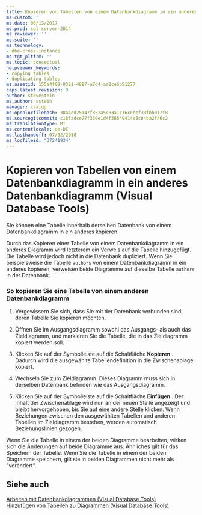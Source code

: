 ```yaml
---
title: Kopieren von Tabellen von einem Datenbankdiagramm in ein anderes Datenbankdiagramm (Visual Database Tools) | Microsoft-Dokumentation
ms.custom: ''
ms.date: 06/13/2017
ms.prod: sql-server-2014
ms.reviewer: ''
ms.suite: ''
ms.technology:
- dbe-cross-instance
ms.tgt_pltfrm: ''
ms.topic: conceptual
helpviewer_keywords:
- copying tables
- duplicating tables
ms.assetid: 155a4f09-9321-4887-a7d4-aa2ce6b51277
caps.latest.revision: 9
author: stevestein
ms.author: sstein
manager: craigg
ms.openlocfilehash: 3844cd25147f852a5c83a1116cebcf30fbb017f8
ms.sourcegitcommit: c18fadce27f330e1d4f36549414e5c84ba2f46c2
ms.translationtype: MT
ms.contentlocale: de-DE
ms.lasthandoff: 07/02/2018
ms.locfileid: "37241934"
---
```

# <a name="copy-tables-from-one-database-diagrams-to-another-visual-database-tools"></a>Kopieren von Tabellen von einem Datenbankdiagramm in ein anderes Datenbankdiagramm (Visual Database Tools)
  Sie können eine Tabelle innerhalb derselben Datenbank von einem Datenbankdiagramm in ein anderes kopieren.  
  
 Durch das Kopieren einer Tabelle von einem Datenbankdiagramm in ein anderes Diagramm wird letzterem ein Verweis auf die Tabelle hinzugefügt. Die Tabelle wird jedoch nicht in die Datenbank dupliziert. Wenn Sie beispielsweise die Tabelle `authors` von einem Datenbankdiagramm in ein anderes kopieren, verweisen beide Diagramme auf dieselbe Tabelle `authors` in der Datenbank.  
  
### <a name="to-copy-a-table-from-another-database-diagram"></a>So kopieren Sie eine Tabelle von einem anderen Datenbankdiagramm  
  
1.  Vergewissern Sie sich, dass Sie mit der Datenbank verbunden sind, deren Tabelle Sie kopieren möchten.  
  
2.  Öffnen Sie im Ausgangsdiagramm sowohl das Ausgangs- als auch das Zieldiagramm, und markieren Sie die Tabelle, die in das Zieldiagramm kopiert werden soll.  
  
3.  Klicken Sie auf der Symbolleiste auf die Schaltfläche **Kopieren** . Dadurch wird die ausgewählte Tabellendefinition in die Zwischenablage kopiert.  
  
4.  Wechseln Sie zum Zieldiagramm. Dieses Diagramm muss sich in derselben Datenbank befinden wie das Ausgangsdiagramm.  
  
5.  Klicken Sie auf der Symbolleiste auf die Schaltfläche **Einfügen** . Der Inhalt der Zwischenablage wird nun an der neuen Stelle angezeigt und bleibt hervorgehoben, bis Sie auf eine andere Stelle klicken. Wenn Beziehungen zwischen den ausgewählten Tabellen und anderen Tabellen im Zieldiagramm bestehen, werden automatisch Beziehungslinien gezogen.  
  
 Wenn Sie die Tabelle in einem der beiden Diagramme bearbeiten, wirken sich die Änderungen auf beide Diagramme aus. Ähnliches gilt für das Speichern der Tabelle. Wenn Sie die Tabelle in einem der beiden Diagramme speichern, gilt sie in beiden Diagrammen nicht mehr als "verändert".  
  
## <a name="see-also"></a>Siehe auch  
 [Arbeiten mit Datenbankdiagrammen &#40;Visual Database Tools&#41;](visual-database-tools.md)   
 [Hinzufügen von Tabellen zu Diagrammen &#40;Visual Database Tools&#41;](add-tables-to-diagrams-visual-database-tools.md)  
  
  
